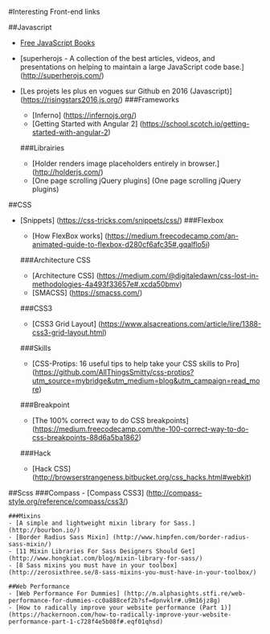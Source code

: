 #Interesting Front-end links

##Javascript
- [Free JavaScript Books](https://medium.com/web-development-zone/free-javascript-books-8383ff79576a#.4iqn72x2r)
- [superherojs -  A collection of the best articles, videos, and presentations on helping to maintain a large JavaScript code base.] (http://superherojs.com/)
- [Les projets les plus en vogues sur Github en 2016 (Javascript)] (https://risingstars2016.js.org/)
	###Frameworks
	- [Inferno] (https://infernojs.org/)
	- [Getting Started with Angular 2] (https://school.scotch.io/getting-started-with-angular-2)

	###Librairies
	- [Holder renders image placeholders entirely in browser.] (http://holderjs.com/)
	- [One page scrolling jQuery plugins] (One page scrolling jQuery plugins)

##CSS
- [Snippets] (https://css-tricks.com/snippets/css/)
	###Flexbox
	- [How FlexBox works] (https://medium.freecodecamp.com/an-animated-guide-to-flexbox-d280cf6afc35#.gqalflo5i)
	
	###Architecture CSS
	- [Architecture CSS] (https://medium.com/@digitaledawn/css-lost-in-methodologies-4a493f33657e#.xcda50bmv)
	- [SMACSS] (https://smacss.com/)

	###CSS3
	- [CSS3 Grid Layout] (https://www.alsacreations.com/article/lire/1388-css3-grid-layout.html)
	
	###Skills
	- [CSS-Protips: 16 useful tips to help take your CSS skills to Pro] (https://github.com/AllThingsSmitty/css-protips?utm_source=mybridge&utm_medium=blog&utm_campaign=read_more)
	
	###Breakpoint
	- [The 100% correct way to do CSS breakpoints] (https://medium.freecodecamp.com/the-100-correct-way-to-do-css-breakpoints-88d6a5ba1862)
	
	###Hack
	- [Hack CSS] (http://browserstrangeness.bitbucket.org/css_hacks.html#webkit)

##Scss
	###Compass
	- [Compass CSS3] (http://compass-style.org/reference/compass/css3/)

	###Mixins
	- [A simple and lightweight mixin library for Sass.] (http://bourbon.io/)
	- [Border Radius Sass Mixin] (http://www.himpfen.com/border-radius-sass-mixin/)
	- [11 Mixin Libraries For Sass Designers Should Get] (http://www.hongkiat.com/blog/mixin-library-for-sass/)
	- [8 Sass mixins you must have in your toolbox] (http://zerosixthree.se/8-sass-mixins-you-must-have-in-your-toolbox/)

	##Web Performance
	- [Web Performance For Dummies] (http://m.alphasights.stfi.re/web-performance-for-dummies-cc0a888cef2b?sf=dpnvklr#.u9m16jz8g)
	- [How to radically improve your website performance (Part 1)] (https://hackernoon.com/how-to-radically-improve-your-website-performance-part-1-c728f4e5b08f#.eqf01qhsd)